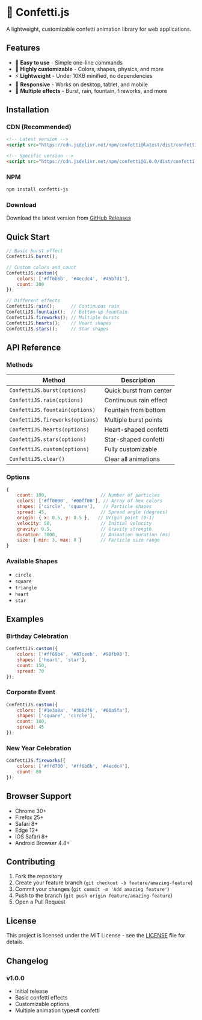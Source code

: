 # 🎉 Confetti.js

A lightweight, customizable confetti animation library for web applications.

## Features

- 🚀 **Easy to use** - Simple one-line commands
- 🎨 **Highly customizable** - Colors, shapes, physics, and more
- ⚡ **Lightweight** - Under 10KB minified, no dependencies
- 📱 **Responsive** - Works on desktop, tablet, and mobile
- 🎯 **Multiple effects** - Burst, rain, fountain, fireworks, and more

## Installation

### CDN (Recommended)

```html
<!-- Latest version -->
<script src="https://cdn.jsdelivr.net/npm/confetti@latest/dist/confetti.min.js"></script>

<!-- Specific version -->
<script src="https://cdn.jsdelivr.net/npm/confetti@1.0.0/dist/confetti.min.js"></script>
```

### NPM

```bash
npm install confetti-js
```

### Download

Download the latest version from [GitHub Releases](https://github.com/yourusername/confetti-js/releases)

## Quick Start

```javascript
// Basic burst effect
ConfettiJS.burst();

// Custom colors and count
ConfettiJS.custom({
    colors: ['#ff6b6b', '#4ecdc4', '#45b7d1'],
    count: 200
});

// Different effects
ConfettiJS.rain();      // Continuous rain
ConfettiJS.fountain();  // Bottom-up fountain  
ConfettiJS.fireworks(); // Multiple bursts
ConfettiJS.hearts();    // Heart shapes
ConfettiJS.stars();     // Star shapes
```

## API Reference

### Methods

| Method | Description |
|--------|-------------|
| `ConfettiJS.burst(options)` | Quick burst from center |
| `ConfettiJS.rain(options)` | Continuous rain effect |
| `ConfettiJS.fountain(options)` | Fountain from bottom |
| `ConfettiJS.fireworks(options)` | Multiple burst points |
| `ConfettiJS.hearts(options)` | Heart-shaped confetti |
| `ConfettiJS.stars(options)` | Star-shaped confetti |
| `ConfettiJS.custom(options)` | Fully customizable |
| `ConfettiJS.clear()` | Clear all animations |

### Options

```javascript
{
    count: 100,                    // Number of particles
    colors: ['#ff0000', '#00ff00'], // Array of hex colors
    shapes: ['circle', 'square'],   // Particle shapes
    spread: 45,                    // Spread angle (degrees)
    origin: { x: 0.5, y: 0.5 },   // Origin point (0-1)
    velocity: 50,                  // Initial velocity
    gravity: 0.5,                  // Gravity strength
    duration: 3000,                // Animation duration (ms)
    size: { min: 3, max: 8 }       // Particle size range
}
```

### Available Shapes
- `circle`
- `square` 
- `triangle`
- `heart`
- `star`

## Examples

### Birthday Celebration
```javascript
ConfettiJS.custom({
    colors: ['#ff69b4', '#87ceeb', '#98fb98'],
    shapes: ['heart', 'star'],
    count: 150,
    spread: 70
});
```

### Corporate Event
```javascript
ConfettiJS.custom({
    colors: ['#1e3a8a', '#3b82f6', '#60a5fa'],
    shapes: ['square', 'circle'],
    count: 100,
    spread: 45
});
```

### New Year Celebration
```javascript
ConfettiJS.fireworks({
    colors: ['#ffd700', '#ff6b6b', '#4ecdc4'],
    count: 80
});
```

## Browser Support

- Chrome 30+
- Firefox 25+
- Safari 8+
- Edge 12+
- iOS Safari 8+
- Android Browser 4.4+

## Contributing

1. Fork the repository
2. Create your feature branch (`git checkout -b feature/amazing-feature`)
3. Commit your changes (`git commit -m 'Add amazing feature'`)
4. Push to the branch (`git push origin feature/amazing-feature`)
5. Open a Pull Request

## License

This project is licensed under the MIT License - see the [LICENSE](LICENSE) file for details.

## Changelog

### v1.0.0
- Initial release
- Basic confetti effects
- Customizable options
- Multiple animation types# confetti
